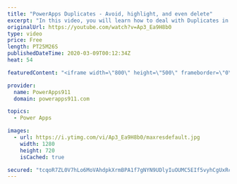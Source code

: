 ```yaml
---
title: "PowerApps Duplicates - Avoid, highlight, and even delete"
excerpt: "In this video, you will learn how to deal with Duplicates in Power Apps. We will cover using LookUps to avoid creating them, then the in operator to find and highlight them (along with deletion) and then finally we will close with a little GroupBy fun.  Power Apps Training https://training.PowerApps911.com"
originalUrl: https://youtube.com/watch?v=Ap3_Ea9H8b0
type: video
price: Free
length: PT25M26S
publishedDateTime: 2020-03-09T00:12:34Z
heat: 54

featuredContent: "<iframe width=\"800\" height=\"500\" frameborder=\"0\" src=\"https://www.youtube.com/embed/Ap3_Ea9H8b0\" allow=\"accelerometer; autoplay; encrypted-media; gyroscope; picture-in-picture\" allowfullscreen></iframe>"

provider:
  name: PowerApps911
  domain: powerapps911.com

topics:
  - Power Apps

images:
  - url: https://i.ytimg.com/vi/Ap3_Ea9H8b0/maxresdefault.jpg
    width: 1280
    height: 720
    isCached: true

secured: "tcqoR7ZL0V7hLo6MoVAhdpkXrmBPA1f7gNYN9UDlyIuOUMC5EIf5vyhCgUxRcoSnkjO05mMYn/kjf82YbRtGXuLbMmqnJeArgUp0dg5ojcslMF1c2tLlpBslgMaMjLtX3Uh/DcbT7+tbgUDocKaGwhhAo2Y54v9J64J1M7kp7C7osANCJPgv4+lC/Ayk5C/e+jYbm+hv76iFozpEAP2rbL4XlvEolsKU/FyJW4jC4k2sx6qydZlzqrGrS1qGx1XX9lQeuVEm/Qt5rB3TjeWnU2n5XzP8hDv9KQ9LTeKP93I4p5uYrRxxGT4OCokFsaUCIPRG0N191u0hN5YNaGHaaNw1rLvWle4iacDHjrtjTFuZAC/+/cz5by9SkU4QvfYtEON7dRqRocIQorK1Zsa7/AkVjTxK0d3vFnSCayG/1zU=;Bxf7wTyeyyxSfgB22lNNxA=="
---
```


